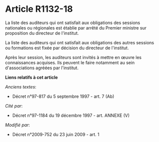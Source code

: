 # Article R1132-18

La liste des auditeurs qui ont satisfait aux obligations des sessions nationales ou régionales est établie par arrêté du
Premier ministre sur proposition du directeur de l'institut. 

La liste des auditeurs qui ont satisfait aux obligations des autres sessions ou formations est fixée par décision du
directeur de l'institut. 

Après leur session, les auditeurs sont invités à mettre en œuvre les connaissances acquises. Ils peuvent le faire notamment
au sein d'associations agréées par l'institut.

**Liens relatifs à cet article**

_Anciens textes_:

  - Décret n°97-817 du 5 septembre 1997 - art. 7 (Ab)

_Cité par_:

  - Décret n°97-1184 du 19 décembre 1997 - art. ANNEXE (V)

_Modifié par_:

  - Décret n°2009-752 du 23 juin 2009 - art. 1
